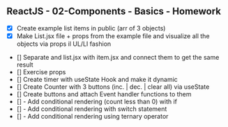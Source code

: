 ## ReactJS - 02-Components - Basics - Homework

- [x]   Create example list items in public (arr of 3 objects)
- [x]   Make List.jsx file + props from the example file and visualize all the  objects via props il UL/LI fashion
- []   Separate and list.jsx with item.jsx and connect them to get the same result
- []   Exercise props
- []   Create timer with useState Hook and make it dynamic
- []   Create Counter with 3 buttons (inc. | dec. | clear all) via useState
- []   Create buttons and attach Event handler functions to them
- []       - Add conditional rendering (count less than 0) with if
- []       - Add conditional rendering with switch statement
- []       - Add conditional rendering using ternary operator
